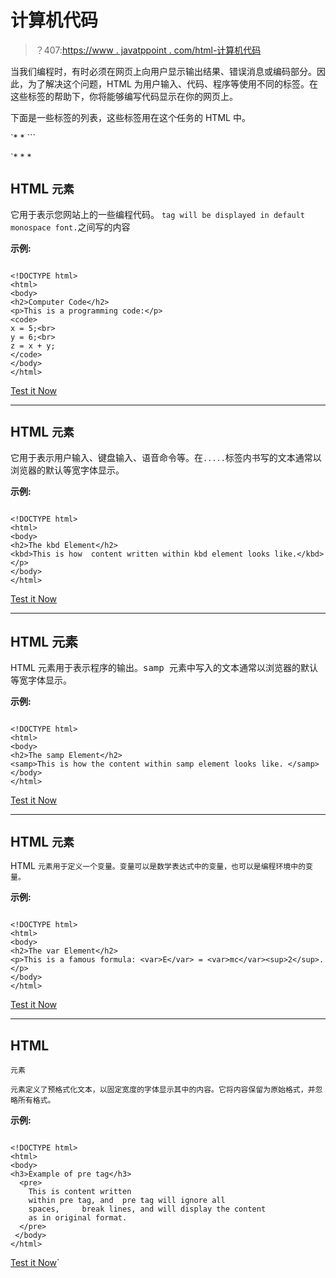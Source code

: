 # 计算机代码

> ？407:[https://www . javatppoint . com/html-计算机代码](https://www.javatpoint.com/html-computercode)

当我们编程时，有时必须在网页上向用户显示输出结果、错误消息或编码部分。因此，为了解决这个问题，HTML 为用户输入、代码、程序等使用不同的标签。在这些标签的帮助下，你将能够编写代码显示在你的网页上。

下面是一些标签的列表，这些标签用在这个任务的 HTML 中。

`*   <samp></samp>*   ```

 `* * *

## HTML `元素`

它用于表示您网站上的一些编程代码。 `tag will be displayed in default monospace font.`之间写的内容

**示例:**

```

<!DOCTYPE html>
<html>
<body>
<h2>Computer Code</h2>
<p>This is a programming code:</p>
<code>
x = 5;<br>
y = 6;<br>
z = x + y;
</code>
</body>
</html>

```

[Test it Now](https://www.javatpoint.com/oprweb/test.jsp?filename=htmlcomputercode)

* * *

## HTML `元素`

它用于表示用户输入、键盘输入、语音命令等。在`.....`标签内书写的文本通常以浏览器的默认等宽字体显示。

**示例:**

```

<!DOCTYPE html>
<html>
<body>
<h2>The kbd Element</h2>
<kbd>This is how  content written within kbd element looks like.</kbd></p>
</body>
</html>

```

[Test it Now](https://www.javatpoint.com/oprweb/test.jsp?filename=htmlcomputercode2)

* * *

## HTML <samp>元素</samp>

HTML <samp>元素用于表示程序的输出。samp 元素中写入的文本通常以浏览器的默认等宽字体显示。</samp>

**示例:**

```

<!DOCTYPE html>
<html>
<body>
<h2>The samp Element</h2>
<samp>This is how the content within samp element looks like. </samp>
</body>
</html>

```

[Test it Now](https://www.javatpoint.com/oprweb/test.jsp?filename=htmlcomputercode3)

* * *

## HTML `元素`

HTML `元素用于定义一个变量。变量可以是数学表达式中的变量，也可以是编程环境中的变量。`

**示例:**

```

<!DOCTYPE html>
<html>
<body>
<h2>The var Element</h2>
<p>This is a famous formula: <var>E</var> = <var>mc</var><sup>2</sup>.</p>
</body>
</html>

```

[Test it Now](https://www.javatpoint.com/oprweb/test.jsp?filename=htmlcomputercode4)

* * *

## HTML

```
元素
```

```
元素定义了预格式化文本，以固定宽度的字体显示其中的内容。它将内容保留为原始格式，并忽略所有格式。
```

**示例:**

```

<!DOCTYPE html>
<html>
<body>
<h3>Example of pre tag</h3>
  <pre>
	This is content written 
	within pre tag, and  pre tag will ignore all 
	spaces,     break lines, and will display the content 
	as in original format. 
  </pre>
 </body>
</html>

```

[Test it Now](https://www.javatpoint.com/oprweb/test.jsp?filename=htmlcomputercode5)`
